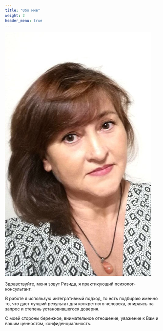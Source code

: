 ```yaml
---
title: "Обо мне"
weight: 2
header_menu: true
---
```


![Ризида](images/photo.jfif)

Здравствуйте, меня зовут Ризида, я практикующий психолог-консультант.

В работе я использую интегративный подход, то есть подбираю именно то,  что даст лучший результат для конкретного человека, опираясь на запрос и степень установившегося доверия. 

С моей стороны бережное, внимательное отношение, уважение к Вам и вашим ценностям, конфиденциальность. 
